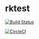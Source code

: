 # rktest

[![Build Status](https://travis-ci.com/R8800/rktest.svg?branch=master)](https://travis-ci.com/R8800/rktest)

[![CircleCI](https://circleci.com/gh/R8800/rktest/tree/master.svg?style=svg)](https://circleci.com/gh/R8800/rktest/tree/master)
